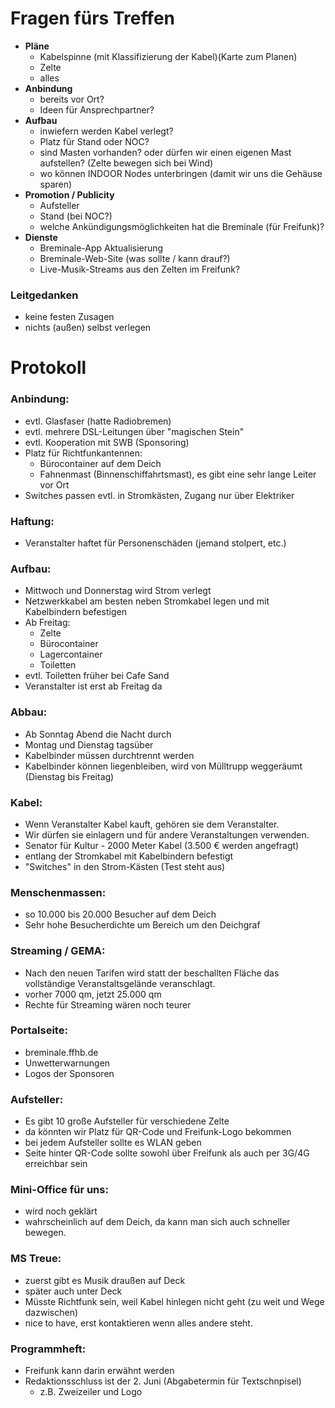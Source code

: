 # Fragen fürs Treffen
* **Pläne**
  * Kabelspinne (mit Klassifizierung der Kabel)(Karte zum Planen)
  * Zelte
  * alles
* **Anbindung**
  * bereits vor Ort?
  * Ideen für Ansprechpartner?
* **Aufbau**
  * inwiefern werden Kabel verlegt?
  * Platz für Stand oder NOC?
  * sind Masten vorhanden? oder dürfen wir einen eigenen Mast aufstellen? (Zelte bewegen sich bei Wind)
  * wo können INDOOR Nodes unterbringen (damit wir uns die Gehäuse sparen)
* **Promotion / Publicity**
  * Aufsteller
  * Stand (bei NOC?)
  * welche Ankündigungsmöglichkeiten hat die Breminale (für Freifunk)?
* **Dienste**
  * Breminale-App Aktualisierung
  * Breminale-Web-Site (was sollte / kann drauf?)
  * Live-Musik-Streams aus den Zelten im Freifunk?
  
### Leitgedanken
* keine festen Zusagen
* nichts (außen) selbst verlegen


# Protokoll
### Anbindung:
* evtl. Glasfaser (hatte Radiobremen)
* evtl. mehrere DSL-Leitungen über "magischen Stein"
* evtl. Kooperation mit SWB (Sponsoring)
* Platz für Richtfunkantennen:
  * Bürocontainer auf dem Deich
  * Fahnenmast (Binnenschiffahrtsmast), es gibt eine sehr lange Leiter vor Ort
* Switches passen evtl. in Stromkästen, Zugang nur über Elektriker

### Haftung:
* Veranstalter haftet für Personenschäden (jemand stolpert, etc.)

### Aufbau:
* Mittwoch und Donnerstag wird Strom verlegt
* Netzwerkkabel am besten neben Stromkabel legen und mit Kabelbindern befestigen
* Ab Freitag:
  * Zelte
  * Bürocontainer
  * Lagercontainer
  * Toiletten
* evtl. Toiletten früher bei Cafe Sand
* Veranstalter ist erst ab Freitag da

### Abbau:
* Ab Sonntag Abend die Nacht durch
* Montag und Dienstag tagsüber
* Kabelbinder müssen durchtrennt werden
* Kabelbinder können liegenbleiben, wird von Mülltrupp weggeräumt (Dienstag bis Freitag)

### Kabel:
* Wenn Veranstalter Kabel kauft, gehören sie dem Veranstalter.
* Wir dürfen sie einlagern und für andere Veranstaltungen verwenden.
* Senator für Kultur - 2000 Meter Kabel (3.500 € werden angefragt)
* entlang der Stromkabel mit Kabelbindern befestigt
* "Switches" in den Strom-Kästen (Test steht aus)

### Menschenmassen:
* so 10.000 bis 20.000 Besucher auf dem Deich
* Sehr hohe Besucherdichte um Bereich um den Deichgraf

### Streaming / GEMA:
* Nach den neuen Tarifen wird statt der beschallten Fläche das vollständige Veranstaltsgelände veranschlagt.
* vorher 7000 qm, jetzt 25.000 qm
* Rechte für Streaming wären noch teurer

### Portalseite:
* breminale.ffhb.de
* Unwetterwarnungen
* Logos der Sponsoren

### Aufsteller:
* Es gibt 10 große Aufsteller für verschiedene Zelte
* da könnten wir Platz für QR-Code und Freifunk-Logo bekommen
* bei jedem Aufsteller sollte es WLAN geben
* Seite hinter QR-Code sollte sowohl über Freifunk als auch per 3G/4G erreichbar sein

### Mini-Office für uns:
* wird noch geklärt
* wahrscheinlich auf dem Deich, da kann man sich auch schneller bewegen.

### MS Treue:
* zuerst gibt es Musik draußen auf Deck
* später auch unter Deck
* Müsste Richtfunk sein, weil Kabel hinlegen nicht geht (zu weit und Wege dazwischen)
* nice to have, erst kontaktieren wenn alles andere steht.

### Programmheft:
* Freifunk kann darin erwähnt werden
* Redaktionsschluss ist der 2. Juni (Abgabetermin für Textschnpisel)
  * z.B. Zweizeiler und Logo
